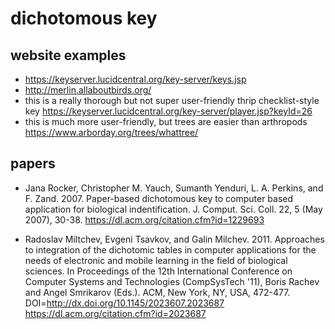 # dichotomous key

## website examples
* https://keyserver.lucidcentral.org/key-server/keys.jsp
* http://merlin.allaboutbirds.org/
* this is a really thorough but not super user-friendly thrip checklist-style key https://keyserver.lucidcentral.org/key-server/player.jsp?keyId=26
* this is much more user-friendly, but trees are easier than arthropods https://www.arborday.org/trees/whattree/



## papers
* Jana Rocker, Christopher M. Yauch, Sumanth Yenduri, L. A. Perkins, and F. Zand. 2007. Paper-based dichotomous key to computer based application for biological indentification. J. Comput. Sci. Coll. 22, 5 (May 2007), 30-38.
  https://dl.acm.org/citation.cfm?id=1229693


* Radoslav Miltchev, Evgeni Tsavkov, and Galin Milchev. 2011. Approaches to integration of the dichotomic tables in computer applications for the needs of electronic and mobile learning in the field of biological sciences. In Proceedings of the 12th International Conference on Computer Systems and Technologies (CompSysTech '11), Boris Rachev and Angel Smrikarov (Eds.). ACM, New York, NY, USA, 472-477.
  DOI=http://dx.doi.org/10.1145/2023607.2023687
  https://dl.acm.org/citation.cfm?id=2023687
